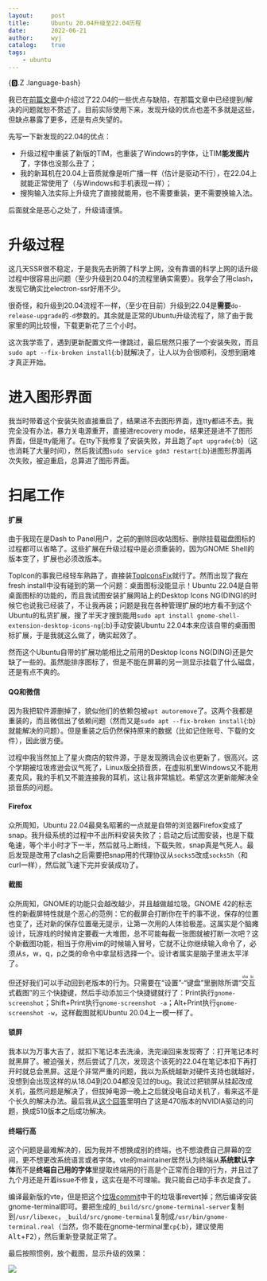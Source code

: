 ```yaml
---
layout:		post
title:		Ubuntu 20.04升级至22.04历程
date:		2022-06-21
author:		wyj
catalog:	true
tags:
    - ubuntu
---
```


{:b:.Z .language-bash}

我已在[前篇文章](/2022/04/22/Ubuntu-22.04%E4%BD%93%E9%AA%8C/)中介绍过了22.04的一些优点与缺陷，在那篇文章中已经提到/解决的问题就恕不赘述了。目前实际使用下来，发现升级的优点也差不多就是这些，但缺点暴露了更多，还是有点失望的。

先写一下新发现的22.04的优点：
- 升级过程中重装了新版的TIM，也重装了Windows的字体，让TIM**能发图片了**，字体也没那么丑了；
- 我的新耳机在20.04上音质就像是听广播一样（估计是驱动不行），在22.04上就能正常使用了（与Windows和手机表现一样）；
- 搜狗输入法实际上升级完了直接就能用，也不需要重装，更不需要换输入法。

后面就全是恶心之处了，升级请谨慎。

# 升级过程

这几天SSR很不稳定，于是我先去折腾了科学上网，没有靠谱的科学上网的话升级过程中很容易出问题（至少升级到20.04的流程里确实需要）。我学会了用clash，发现它确实比electron-ssr好用不少。

很奇怪，和升级到20.04流程不一样，（至少在目前）升级到22.04是**需要**`do-release-upgrade`的`-d`参数的。其余就是正常的Ubuntu升级流程了，除了由于我家里的网比较慢，下载更新花了三个小时。

这次我学乖了，遇到更新配置文件一律跳过，最后居然只报了一个安装失败，而且`sudo apt --fix-broken install`{:b}就解决了，让人以为会很顺利，没想到磨难才真正开始。

# 进入图形界面

我当时带着这个安装失败直接重启了，结果进不去图形界面，连tty都进不去。我完全没有办法，暴力关电源重开，直接进recovery mode，结果还是进不了图形界面，但是tty能用了。在tty下我修复了安装失败，并且跑了`apt upgrade`{:b}（这也消耗了大量时间），然后我试图`sudo service gdm3 restart`{:b}进图形界面再次失败，被迫重启，总算进了图形界面。

# 扫尾工作

#### 扩展

由于我现在是Dash to Panel用户，之前的删除回收站图标、删除挂载磁盘图标的过程都可以省略了。这些扩展在升级过程中是必须重装的，因为GNOME Shell的版本变了，扩展也必须改版本。

TopIcon的事我已经轻车熟路了，直接装[TopIconsFix](https://extensions.gnome.org/extension/1674/topiconsfix/)就行了。然而出现了我在fresh install中没有碰到的第一个问题：桌面图标没能显示！Ubuntu 22.04是自带桌面图标的功能的，而且我试图安装扩展网站上的Desktop Icons NG(DING)的时候它也说我已经装了，不让我再装；问题是我在各种管理扩展的地方看不到这个Ubuntu的私货扩展，搜了半天才搜到能用`sudo apt install gnome-shell-extension-desktop-icons-ng`{:b}手动安装Ubuntu 22.04本来应该自带的桌面图标扩展，于是我就这么做了，确实起效了。

然而这个Ubuntu自带的扩展功能相比之前用的Desktop Icons NG(DING)还是欠缺了一些的。虽然能排序图标了，但是不能在屏幕的另一测显示挂载了什么磁盘，还是有点不爽的。

#### QQ和微信

因为我把软件源删掉了，貌似他们的依赖包被`apt autoremove`了。这两个我都是重装的，而且微信出了依赖问题（然而又是`sudo apt --fix-broken install`{:b}就能解决的问题）。但是重装之后仍然保持原来的数据（比如记住账号、下载的文件），因此很方便。

过程中我当然加上了星火商店的软件源，于是发现腾讯会议也更新了，很高兴。这个学期被垃圾疼逊会议气死了，Linux版全损音质，在虚拟机里Windows又不能用麦克风，我的手机又不能连接我的耳机，这让我非常尴尬。希望这次更新能解决全损音质的问题。

#### Firefox

众所周知，Ubuntu 22.04最臭名昭著的一点就是自带的浏览器Firefox变成了snap。我升级系统的过程中不出所料安装失败了；启动之后试图安装，也是下载龟速，等个半小时才下一半，然后就马上断线，下载失败，snap真是气死人。最后发现是改用了clash之后需要把snap用的代理协议从`socks5`改成`socks5h`（和curl一样），然后就飞速下完并安装成功了。

#### 截图

众所周知，GNOME的功能只会越改越少，并且越做越垃圾。GNOME 42的标志性的新截屏特性就是个恶心的范例：它的截屏会打断你在干的事不说，保存的位置也变了，还对新的保存位置毫无提示，让第一次用的人体验极差。这属实是个脑瘫设计，玩游戏的时候肯定要截一大堆图，总不可能每截一张图就被打断一次吧？这个新截图功能，相当于你用vim的时候输入冒号，它就不让你继续输入命令了，必须从s，w，q，p之类的命令中拿鼠标选择一个。设计者属实是脑子里进太平洋了。

但还好我们可以手动回到老版本的行为。只需要在“设置”-“键盘”里删除所谓“<ruby>交<rp>(</rp><rt>sha</rt><rp>)</rp>互<rp>(</rp><rt>bi</rt><rp>)</rp></ruby>式截图”的三个快捷键，然后手动添加三个快捷键就行了：Print执行`gnome-screenshot`；Shift+Print执行`gnome-screenshot -a`；Alt+Print执行`gnome-screenshot -w`，这样截图就和Ubuntu 20.04上一模一样了。

#### 锁屏

我本以为万事大吉了，就扣下笔记本去洗澡，洗完澡回来发现寄了：打开笔记本时就黑屏了。被迫强关，然后尝试了几次，发现这个该死的22.04在笔记本扣下再打开时就总会黑屏。这是个非常严重的问题，我以为系统越新对硬件支持也就越好，没想到会出现这样的从18.04到20.04都没见过的bug。我试过把锁屏从挂起改成关机，虽然问题是解决了，但拔掉电源一晚上之后就没电自动关机了，看来这不是个长久的解决办法。最后我从[这个回答](https://askubuntu.com/a/1391917)里明白了这是470版本的NVIDIA驱动的问题，换成510版本之后成功解决。

#### 终端行高

这个问题是最难解决的，因为我并不想换成别的终端，也不想浪费自己屏幕的空间，更不想更改系统语言或者字体。vte的maintainer居然认为终端从**系统默认字体**而不是**终端自己用的字体**里提取终端用的行高是个正常而合理的行为，并且过了九个月还是开着issue不修复，这实在是不可理喻。我只能自己动手丰衣足食了。

编译最新版的vte，但是把这个[垃圾commit](https://gitlab.gnome.org/GNOME/vte/-/commit/553d220562e17f21c1f4fe77ecca6e2bb9698c3d)中干的垃圾事revert掉；然后编译安装gnome-terminal即可。要把生成的`_build/src/gnome-terminal-server`复制到`/usr/libexec`，`_build/src/gnome-terminal`复制成`/usr/bin/gnome-terminal.real`（当然，你不能在gnome-terminal里`cp`{:b}，建议使用<kbd>Alt</kbd>+<kbd>F2</kbd>），然后重新登录就正常了。

最后按照惯例，放个截图，显示升级的效果：

![](https://s2.loli.net/2022/06/22/CsgtciqFoIGmA24.png)
